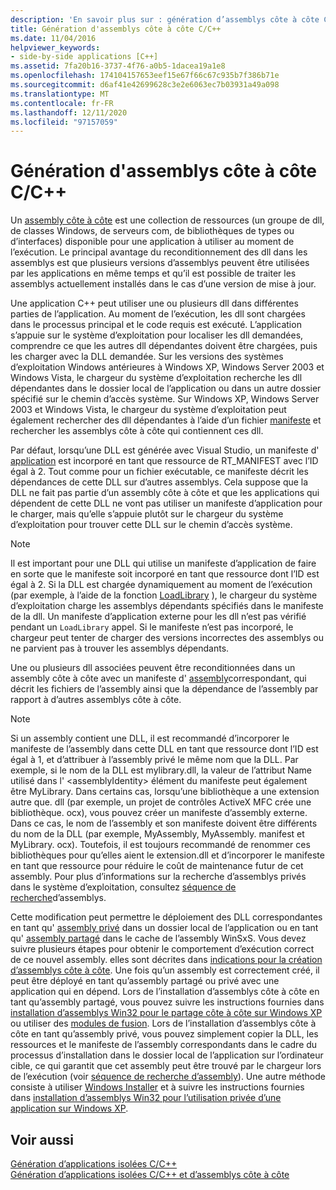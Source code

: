```yaml
---
description: 'En savoir plus sur : génération d’assemblys côte à côte C/C++'
title: Génération d'assemblys côte à côte C/C++
ms.date: 11/04/2016
helpviewer_keywords:
- side-by-side applications [C++]
ms.assetid: 7fa20b16-3737-4f76-a0b5-1dacea19a1e8
ms.openlocfilehash: 174104157653eef15e67f66c67c935b7f386b71e
ms.sourcegitcommit: d6af41e42699628c3e2e6063ec7b03931a49a098
ms.translationtype: MT
ms.contentlocale: fr-FR
ms.lasthandoff: 12/11/2020
ms.locfileid: "97157059"
---
```

# <a name="building-cc-side-by-side-assemblies"></a>Génération d'assemblys côte à côte C/C++

Un [assembly côte à côte](/windows/win32/SbsCs/about-side-by-side-assemblies-) est une collection de ressources (un groupe de dll, de classes Windows, de serveurs com, de bibliothèques de types ou d’interfaces) disponible pour une application à utiliser au moment de l’exécution. Le principal avantage du reconditionnement des dll dans les assemblys est que plusieurs versions d’assemblys peuvent être utilisées par les applications en même temps et qu’il est possible de traiter les assemblys actuellement installés dans le cas d’une version de mise à jour.

Une application C++ peut utiliser une ou plusieurs dll dans différentes parties de l’application. Au moment de l’exécution, les dll sont chargées dans le processus principal et le code requis est exécuté. L’application s’appuie sur le système d’exploitation pour localiser les dll demandées, comprendre ce que les autres dll dépendantes doivent être chargées, puis les charger avec la DLL demandée. Sur les versions des systèmes d’exploitation Windows antérieures à Windows XP, Windows Server 2003 et Windows Vista, le chargeur du système d’exploitation recherche les dll dépendantes dans le dossier local de l’application ou dans un autre dossier spécifié sur le chemin d’accès système. Sur Windows XP, Windows Server 2003 et Windows Vista, le chargeur du système d’exploitation peut également rechercher des dll dépendantes à l’aide d’un fichier [manifeste](/windows/win32/sbscs/manifests) et rechercher les assemblys côte à côte qui contiennent ces dll.

Par défaut, lorsqu’une DLL est générée avec Visual Studio, un manifeste d' [application](/windows/win32/SbsCs/application-manifests) est incorporé en tant que ressource de RT_MANIFEST avec l’ID égal à 2. Tout comme pour un fichier exécutable, ce manifeste décrit les dépendances de cette DLL sur d’autres assemblys. Cela suppose que la DLL ne fait pas partie d’un assembly côte à côte et que les applications qui dépendent de cette DLL ne vont pas utiliser un manifeste d’application pour le charger, mais qu’elle s’appuie plutôt sur le chargeur du système d’exploitation pour trouver cette DLL sur le chemin d’accès système.

> [!NOTE]
> Il est important pour une DLL qui utilise un manifeste d’application de faire en sorte que le manifeste soit incorporé en tant que ressource dont l’ID est égal à 2. Si la DLL est chargée dynamiquement au moment de l’exécution (par exemple, à l’aide de la fonction [LoadLibrary](/windows/win32/api/libloaderapi/nf-libloaderapi-loadlibraryw) ), le chargeur du système d’exploitation charge les assemblys dépendants spécifiés dans le manifeste de la dll. Un manifeste d’application externe pour les dll n’est pas vérifié pendant un `LoadLibrary` appel. Si le manifeste n’est pas incorporé, le chargeur peut tenter de charger des versions incorrectes des assemblys ou ne parvient pas à trouver les assemblys dépendants.

Une ou plusieurs dll associées peuvent être reconditionnées dans un assembly côte à côte avec un manifeste d' [assembly](/windows/win32/SbsCs/assembly-manifests)correspondant, qui décrit les fichiers de l’assembly ainsi que la dépendance de l’assembly par rapport à d’autres assemblys côte à côte.

> [!NOTE]
> Si un assembly contient une DLL, il est recommandé d’incorporer le manifeste de l’assembly dans cette DLL en tant que ressource dont l’ID est égal à 1, et d’attribuer à l’assembly privé le même nom que la DLL. Par exemple, si le nom de la DLL est mylibrary.dll, la valeur de l’attribut Name utilisé dans l' \<assemblyIdentity> élément du manifeste peut également être MyLibrary. Dans certains cas, lorsqu’une bibliothèque a une extension autre que. dll (par exemple, un projet de contrôles ActiveX MFC crée une bibliothèque. ocx), vous pouvez créer un manifeste d’assembly externe. Dans ce cas, le nom de l’assembly et son manifeste doivent être différents du nom de la DLL (par exemple, MyAssembly, MyAssembly. manifest et MyLibrary. ocx). Toutefois, il est toujours recommandé de renommer ces bibliothèques pour qu’elles aient le extension.dll et d’incorporer le manifeste en tant que ressource pour réduire le coût de maintenance futur de cet assembly. Pour plus d’informations sur la recherche d’assemblys privés dans le système d’exploitation, consultez [séquence de recherche](/windows/win32/SbsCs/assembly-searching-sequence)d’assemblys.

Cette modification peut permettre le déploiement des DLL correspondantes en tant qu' [assembly privé](/windows/win32/Msi/private-assemblies) dans un dossier local de l’application ou en tant qu' [assembly partagé](/windows/win32/Msi/shared-assemblies) dans le cache de l’assembly WinSxS. Vous devez suivre plusieurs étapes pour obtenir le comportement d’exécution correct de ce nouvel assembly. elles sont décrites dans [indications pour la création d’assemblys côte à côte](/windows/win32/SbsCs/guidelines-for-creating-side-by-side-assemblies). Une fois qu’un assembly est correctement créé, il peut être déployé en tant qu’assembly partagé ou privé avec une application qui en dépend. Lors de l’installation d’assemblys côte à côte en tant qu’assembly partagé, vous pouvez suivre les instructions fournies dans [installation d’assemblys Win32 pour le partage côte à côte sur Windows XP](/windows/win32/Msi/installing-win32-assemblies-for-side-by-side-sharing-on-windows-xp) ou utiliser des [modules de fusion](/windows/win32/msi/merge-modules). Lors de l’installation d’assemblys côte à côte en tant qu’assembly privé, vous pouvez simplement copier la DLL, les ressources et le manifeste de l’assembly correspondants dans le cadre du processus d’installation dans le dossier local de l’application sur l’ordinateur cible, ce qui garantit que cet assembly peut être trouvé par le chargeur lors de l’exécution (voir [séquence de recherche d’assembly](/windows/win32/SbsCs/assembly-searching-sequence)). Une autre méthode consiste à utiliser [Windows Installer](/windows/win32/Msi/windows-installer-portal) et à suivre les instructions fournies dans [installation d’assemblys Win32 pour l’utilisation privée d’une application sur Windows XP](/windows/win32/Msi/installing-win32-assemblies-for-the-private-use-of-an-application-on-windows-xp).

## <a name="see-also"></a>Voir aussi

[Génération d’applications isolées C/C++](building-c-cpp-isolated-applications.md)<br/>
[Génération d’applications isolées C/C++ et d’assemblys côte à côte](building-c-cpp-isolated-applications-and-side-by-side-assemblies.md)
